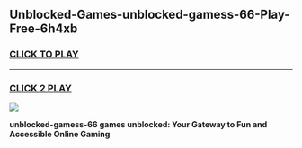
## Unblocked-Games-unblocked-gamess-66-Play-Free-6h4xb
<h3>
<a href="https://premium76.site?title=unblocked-gamess-66&ref=18A1">CLICK TO PLAY</a></h3>
<hr>

<h3>
<a href="https://premium76.site?title=unblocked-gamess-66&ref=18A1">CLICK 2 PLAY</a>
  
</h3>

<a href="https://premium76.site?title=unblocked-gamess-66&ref=18A1"><img src="https://clearcache.store/games.png"></a>


**unblocked-gamess-66 games unblocked: Your Gateway to Fun and Accessible Online Gaming**
